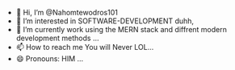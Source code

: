 - 👋 Hi, I’m @Nahomtewodros101
- 👀 I’m interested in SOFTWARE-DEVELOPMENT duhh,
- 🌱 I’m currently work using the MERN stack and diffrent modern development methods ...
- 📫 How to reach me  You will Never LOL...
- 😄 Pronouns: HIM ...



